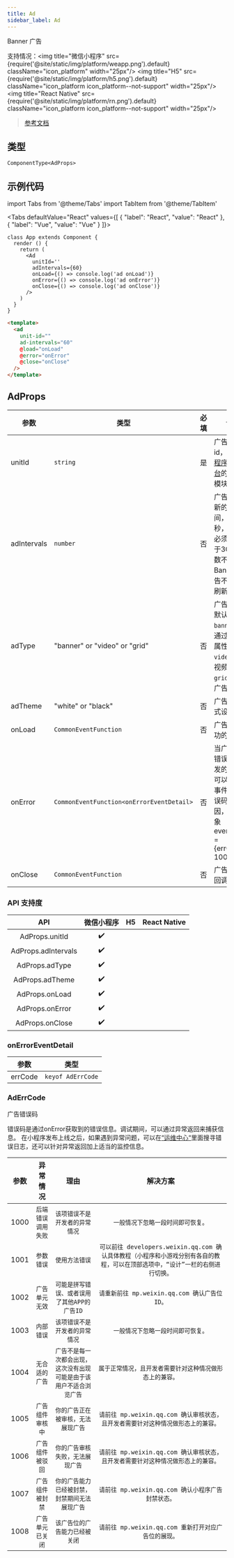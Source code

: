 ```yaml
---
title: Ad
sidebar_label: Ad
---
```


Banner 广告

支持情况：<img title="微信小程序" src={require('@site/static/img/platform/weapp.png').default} className="icon_platform" width="25px"/> <img title="H5" src={require('@site/static/img/platform/h5.png').default} className="icon_platform icon_platform--not-support" width="25px"/> <img title="React Native" src={require('@site/static/img/platform/rn.png').default} className="icon_platform icon_platform--not-support" width="25px"/>

> [参考文档](https://developers.weixin.qq.com/miniprogram/dev/component/ad.html)

## 类型

```tsx
ComponentType<AdProps>
```

## 示例代码

import Tabs from '@theme/Tabs'
import TabItem from '@theme/TabItem'

<Tabs
  defaultValue="React"
  values={[
  {
    "label": "React",
    "value": "React"
  },
  {
    "label": "Vue",
    "value": "Vue"
  }
]}>
<TabItem value="React">

```tsx
class App extends Component {
  render () {
    return (
      <Ad
        unitId=''
        adIntervals={60}
        onLoad={() => console.log('ad onLoad')}
        onError={() => console.log('ad onError')}
        onClose={() => console.log('ad onClose')}
      />
    )
  }
}
```
</TabItem>
<TabItem value="Vue">

```html
<template>
  <ad
    unit-id=""
    ad-intervals="60"
    @load="onLoad"
    @error="onError"
    @close="onClose"
  />
</template>
```
</TabItem>
</Tabs>

## AdProps

| 参数 | 类型 | 必填 | 说明 |
| --- | --- | :---: | --- |
| unitId | `string` | 是 | 广告单元id，可在[小程序管理后台](https://mp.weixin.qq.com/)的流量主模块新建 |
| adIntervals | `number` | 否 | 广告自动刷新的间隔时间，单位为秒，参数值必须大于等于30（该参数不传入时 Banner 广告不会自动刷新） |
| adType | "banner" or "video" or "grid" | 否 | 广告类型，默认为展示`banner`，可通过设置该属性为`video`展示视频广告, `grid`为格子广告 |
| adTheme | "white" or "black" | 否 | 广告主题样式设置 |
| onLoad | `CommonEventFunction` | 否 | 广告加载成功的回调 |
| onError | `CommonEventFunction<onErrorEventDetail>` | 否 | 当广告发生错误时，触发的事件，可以通过该事件获取错误码及原因，事件对象event.detail = {errCode: 1002} |
| onClose | `CommonEventFunction` | 否 | 广告关闭的回调 |

### API 支持度

| API | 微信小程序 | H5 | React Native |
| :---: | :---: | :---: | :---: |
| AdProps.unitId | ✔️ |  |  |
| AdProps.adIntervals | ✔️ |  |  |
| AdProps.adType | ✔️ |  |  |
| AdProps.adTheme | ✔️ |  |  |
| AdProps.onLoad | ✔️ |  |  |
| AdProps.onError | ✔️ |  |  |
| AdProps.onClose | ✔️ |  |  |

### onErrorEventDetail

| 参数 | 类型 |
| --- | --- |
| errCode | `keyof AdErrCode` |

### AdErrCode

广告错误码

错误码是通过onError获取到的错误信息。调试期间，可以通过异常返回来捕获信息。
在小程序发布上线之后，如果遇到异常问题，可以在[“运维中心“](https://mp.weixin.qq.com/)里面搜寻错误日志，还可以针对异常返回加上适当的监控信息。

| 参数 | 异常情况 | 理由 | 解决方案 |
| --- | :---: | :---: | :---: |
| 1000 | `后端错误调用失败` | `该项错误不是开发者的异常情况` | `一般情况下忽略一段时间即可恢复。` |
| 1001 | `参数错误` | `使用方法错误` | `可以前往 developers.weixin.qq.com 确认具体教程（小程序和小游戏分别有各自的教程，可以在顶部选项中，“设计”一栏的右侧进行切换。` |
| 1002 | `广告单元无效` | `可能是拼写错误、或者误用了其他APP的广告ID` | `请重新前往 mp.weixin.qq.com 确认广告位ID。` |
| 1003 | `内部错误` | `该项错误不是开发者的异常情况` | `一般情况下忽略一段时间即可恢复。` |
| 1004 | `无合适的广告` | `广告不是每一次都会出现，这次没有出现可能是由于该用户不适合浏览广告` | `属于正常情况，且开发者需要针对这种情况做形态上的兼容。` |
| 1005 | `广告组件审核中` | `你的广告正在被审核，无法展现广告` | `请前往 mp.weixin.qq.com 确认审核状态，且开发者需要针对这种情况做形态上的兼容。` |
| 1006 | `广告组件被驳回` | `你的广告审核失败，无法展现广告` | `请前往 mp.weixin.qq.com 确认审核状态，且开发者需要针对这种情况做形态上的兼容。` |
| 1007 | `广告组件被封禁` | `你的广告能力已经被封禁，封禁期间无法展现广告` | `请前往 mp.weixin.qq.com 确认小程序广告封禁状态。` |
| 1008 | `广告单元已关闭` | `该广告位的广告能力已经被关闭` | `请前往 mp.weixin.qq.com 重新打开对应广告位的展现。` |
